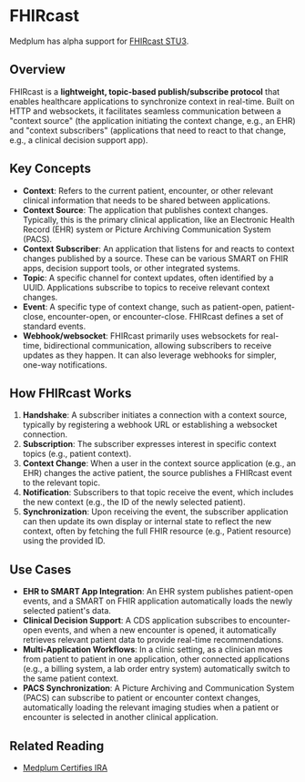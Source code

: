 # FHIRcast

Medplum has alpha support for [FHIRcast STU3](https://fhircast.org/).

## Overview

FHIRcast is a **lightweight, topic-based publish/subscribe protocol** that enables healthcare applications to synchronize context in real-time. Built on HTTP and websockets, it facilitates seamless communication between a "context source" (the application initiating the context change, e.g., an EHR) and "context subscribers" (applications that need to react to that change, e.g., a clinical decision support app).

## Key Concepts

- **Context**: Refers to the current patient, encounter, or other relevant clinical information that needs to be shared between applications.
- **Context Source**: The application that publishes context changes. Typically, this is the primary clinical application, like an Electronic Health Record (EHR) system or Picture Archiving Communication System (PACS).
- **Context Subscriber**: An application that listens for and reacts to context changes published by a source. These can be various SMART on FHIR apps, decision support tools, or other integrated systems.
- **Topic**: A specific channel for context updates, often identified by a UUID. Applications subscribe to topics to receive relevant context changes.
- **Event**: A specific type of context change, such as patient-open, patient-close, encounter-open, or encounter-close. FHIRcast defines a set of standard events.
- **Webhook/websocket**: FHIRcast primarily uses websockets for real-time, bidirectional communication, allowing subscribers to receive updates as they happen. It can also leverage webhooks for simpler, one-way notifications.

## How FHIRcast Works

1. **Handshake**: A subscriber initiates a connection with a context source, typically by registering a webhook URL or establishing a websocket connection.
2. **Subscription**: The subscriber expresses interest in specific context topics (e.g., patient context).
3. **Context Change**: When a user in the context source application (e.g., an EHR) changes the active patient, the source publishes a FHIRcast event to the relevant topic.
4. **Notification**: Subscribers to that topic receive the event, which includes the new context (e.g., the ID of the newly selected patient).
5. **Synchronization**: Upon receiving the event, the subscriber application can then update its own display or internal state to reflect the new context, often by fetching the full FHIR resource (e.g., Patient resource) using the provided ID.

## Use Cases

- **EHR to SMART App Integration**: An EHR system publishes patient-open events, and a SMART on FHIR application automatically loads the newly selected patient's data.
- **Clinical Decision Support**: A CDS application subscribes to encounter-open events, and when a new encounter is opened, it automatically retrieves relevant patient data to provide real-time recommendations.
- **Multi-Application Workflows**: In a clinic setting, as a clinician moves from patient to patient in one application, other connected applications (e.g., a billing system, a lab order entry system) automatically switch to the same patient context.
- **PACS Synchronization**: A Picture Archiving and Communication System (PACS) can subscribe to patient or encounter context changes, automatically loading the relevant imaging studies when a patient or encounter is selected in another clinical application.

## Related Reading

- [Medplum Certifies IRA](/blog/ihe-ira-radiology-reporting)
